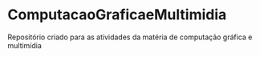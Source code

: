 # ComputacaoGraficaeMultimidia
Repositório criado para as atividades da matéria de computação gráfica e multimídia
